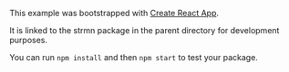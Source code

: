 This example was bootstrapped with [Create React App](https://github.com/facebook/create-react-app).

It is linked to the strmn package in the parent directory for development purposes.

You can run `npm install` and then `npm start` to test your package.
